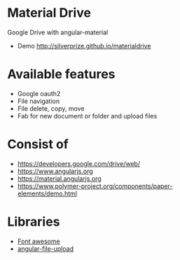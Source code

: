 Material Drive
=
Google Drive with angular-material
- Demo http://silverprize.github.io/materialdrive

Available features
=
- Google oauth2
- File navigation
- File delete, copy, move
- Fab for new document or folder and upload files

Consist of
=
- https://developers.google.com/drive/web/
- https://www.angularjs.org
- https://material.angularjs.org
- https://www.polymer-project.org/components/paper-elements/demo.html

Libraries
=
- [Font awesome](http://fontawesome.io/)
- [angular-file-upload](https://github.com/danialfarid/angular-file-upload)
